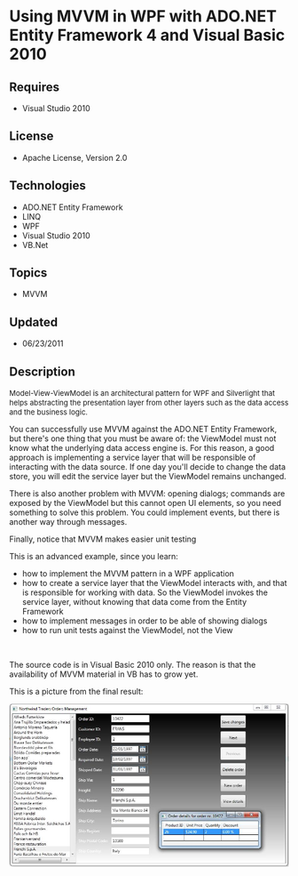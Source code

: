 # Using MVVM in WPF with ADO.NET Entity Framework 4 and Visual Basic 2010
## Requires
- Visual Studio 2010
## License
- Apache License, Version 2.0
## Technologies
- ADO.NET Entity Framework
- LINQ
- WPF
- Visual Studio 2010
- VB.Net
## Topics
- MVVM
## Updated
- 06/23/2011
## Description

<p><span style="font-size:small">Model-View-ViewModel is an architectural pattern for WPF and Silverlight that helps abstracting the presentation layer from other layers such as the data access and the business logic.</span></p>
<p>You can successfully use MVVM against the ADO.NET Entity Framework, but there's one thing that you must be aware of: the ViewModel must not know what the underlying data access engine is. For this reason, a good approach is implementing a service layer that
 will be responsible of interacting with the data source. If one day you'll decide to change the data store, you will edit the service layer but the ViewModel remains unchanged.</p>
<p>There is also another problem with MVVM: opening dialogs; commands are exposed by the ViewModel but this cannot open UI elements, so you need something to solve this problem. You could implement events, but there is another way through messages.</p>
<p>Finally, notice that MVVM makes easier unit testing</p>
<p>This is an advanced&nbsp;example, since&nbsp;you learn:</p>
<ul>
<li>how to implement the MVVM pattern in a WPF application </li><li>how to create a service layer that the ViewModel interacts with, and that is responsible for working with data. So the ViewModel invokes the service layer, without knowing that data come from the Entity Framework
</li><li>how to implement messages in order to be able of showing dialogs </li><li>how to run unit tests against the ViewModel, not the View </li></ul>
<p>&nbsp;</p>
<p>The source code is in Visual Basic 2010 only. The reason is that the availability of MVVM material in VB has to grow yet.</p>
<p>This is a picture from the final result:</p>
<p><img src="23812-o_mvvm_final1%5b1%5d.jpg" alt=""></p>
